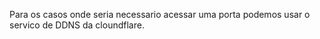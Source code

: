Para os casos onde seria necessario acessar uma porta podemos usar o servico de DDNS da cloundflare.
